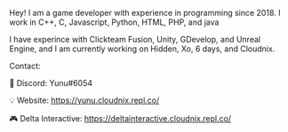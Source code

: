 Hey! I am a game developer with experience in programming since 2018. I work in C++, C, Javascript, Python, HTML, PHP, and java


I have experince with Clickteam Fusion, Unity, GDevelop, and Unreal Engine, and I am currently working on Hidden, Xo, 6 days, and Cloudnix.


Contact:

💬 Discord: Yunu#6054

💡 Website: https://yunu.cloudnix.repl.co/

🎮 Delta Interactive: https://deltainteractive.cloudnix.repl.co/

